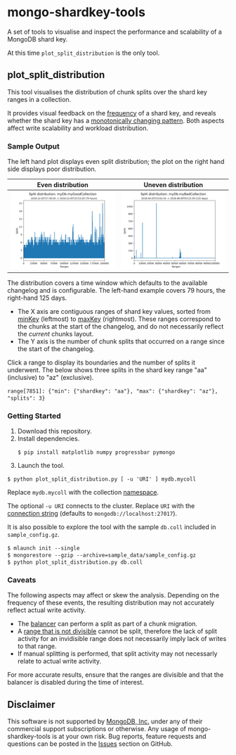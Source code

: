 # mongo-shardkey-tools

A set of tools to visualise and inspect the performance and scalability of a MongoDB shard key.

At this time `plot_split_distribution` is the only tool.

plot_split_distribution
-------------------------

This tool visualises the distribution of chunk splits over the shard key ranges in a collection.

It provides visual feedback on the [frequency](https://docs.mongodb.com/manual/core/sharding-shard-key/#shard-key-frequency)
of a shard key, and reveals whether the shard key has a [monotonically changing pattern](https://docs.mongodb.com/manual/core/sharding-shard-key/#monotonically-changing-shard-keys).
Both aspects affect write scalability and workload distribution.

### Sample Output

The left hand plot displays even split distribution;
the plot on the right hand side displays poor distribution.

Even distribution             | Uneven distribution
:-------------------------:|:-------------------------:
![img-good-key](img/good.png "Good shard key")|  ![img-bad-key](img/bad.png "Bad shard key")

The distribution covers a time window which defaults to the available changelog and is configurable. The left-hand example covers 79 hours, the right-hand 125 days.

* The X axis are contiguous ranges of shard key values, sorted from [minKey](https://docs.mongodb.com/manual/reference/operator/query/type/#minkey-and-maxkey) (leftmost) to [maxKey](https://docs.mongodb.com/manual/reference/operator/query/type/#minkey-and-maxkey) (rightmost). These ranges correspond to the chunks at the start of the changelog, and do not necessarily reflect the _current_ chunks layout.
* The Y axis is the number of chunk splits that occurred on a range since the start of the changelog.


Click a range to display its boundaries and the number of splits it underwent. The below shows three splits in the shard key range "aa" (inclusive) to "az" (exclusive).
```
range[7851]: {"min": {"shardkey": "aa"}, "max": {"shardkey": "az"}, "splits": 3}
```

### Getting Started

1. Download this repository.
2. Install dependencies.
   ```
   $ pip install matplotlib numpy progressbar pymongo

   ```
3. Launch the tool.
  ```
  $ python plot_split_distribution.py [ -u 'URI' ] mydb.mycoll
  ```
  Replace `mydb.mycoll` with the collection [namespace](https://docs.mongodb.com/manual/reference/glossary/#term-namespace).

  The optional `-u URI` connects to the cluster. Replace `URI` with the [connection string](https://docs.mongodb.com/manual/reference/connection-string/) (defaults to `mongodb://localhost:27017`).

It is also possible to explore the tool with the sample `db.coll` included in `sample_config.gz`.
```
$ mlaunch init --single
$ mongorestore --gzip --archive=sample_data/sample_config.gz
$ python plot_split_distribution.py db.coll
```

### Caveats

The following aspects may affect or skew the analysis. Depending on the frequency of these events,
the resulting distribution may not accurately reflect actual write activity.
* The [balancer](https://docs.mongodb.com/manual/tutorial/manage-sharded-cluster-balancer/) can perform a split as part of a chunk migration.
* A [range that is not divisible](https://docs.mongodb.com/manual/core/sharding-data-partitioning/#indivisible-chunks) cannot be split, therefore the lack of split activity for an invidisible range does not necessarily imply lack of writes to that range.
* If manual splitting is performed, that split activity may not necessarly relate to actual write activity.

For more accurate results, ensure that the ranges are divisible and that the balancer is disabled during the time of interest.

Disclaimer
----------

This software is not supported by [MongoDB, Inc.](https://www.mongodb.com>)
under any of their commercial support subscriptions or otherwise. Any usage of
mongo-shardkey-tools is at your own risk. Bug reports, feature requests and
questions can be posted in the [Issues](https://github.com/josefahmad/mongo-shardkey-tools/issues?state=open>)
section on GitHub.

